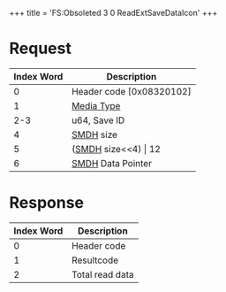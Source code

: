 +++
title = 'FS:Obsoleted 3 0 ReadExtSaveDataIcon'
+++

# Request

| Index Word | Description                                            |
|------------|--------------------------------------------------------|
| 0          | Header code \[0x08320102\]                             |
| 1          | [Media Type](Filesystem_services#MediaType "wikilink") |
| 2-3        | u64, Save ID                                           |
| 4          | [SMDH](SMDH "wikilink") size                           |
| 5          | ([SMDH](SMDH "wikilink") size\<\<4) \| 12              |
| 6          | [SMDH](SMDH "wikilink") Data Pointer                   |

# Response

| Index Word | Description     |
|------------|-----------------|
| 0          | Header code     |
| 1          | Resultcode      |
| 2          | Total read data |